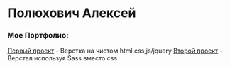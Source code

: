 
# Полюхович Алексей
### Мое Портфолио:


[Первый проект](https://alexpol19.github.io/EO/ "English Online") - Верстка на чистом html,css,js/jquery
[Второй проект](Alexpol19.github.io/Burgers/ "Burgers") - Верстал используя Sass вместо css
